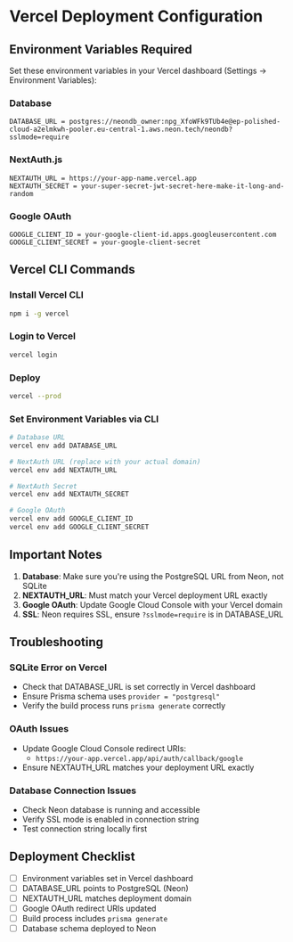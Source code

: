 # Vercel Deployment Configuration

## Environment Variables Required

Set these environment variables in your Vercel dashboard (Settings → Environment Variables):

### Database
```
DATABASE_URL = postgres://neondb_owner:npg_XfoWFk9TUb4e@ep-polished-cloud-a2elmkwh-pooler.eu-central-1.aws.neon.tech/neondb?sslmode=require
```

### NextAuth.js
```
NEXTAUTH_URL = https://your-app-name.vercel.app
NEXTAUTH_SECRET = your-super-secret-jwt-secret-here-make-it-long-and-random
```

### Google OAuth
```
GOOGLE_CLIENT_ID = your-google-client-id.apps.googleusercontent.com
GOOGLE_CLIENT_SECRET = your-google-client-secret
```

## Vercel CLI Commands

### Install Vercel CLI
```bash
npm i -g vercel
```

### Login to Vercel
```bash
vercel login
```

### Deploy
```bash
vercel --prod
```

### Set Environment Variables via CLI
```bash
# Database URL
vercel env add DATABASE_URL

# NextAuth URL (replace with your actual domain)
vercel env add NEXTAUTH_URL

# NextAuth Secret
vercel env add NEXTAUTH_SECRET

# Google OAuth
vercel env add GOOGLE_CLIENT_ID
vercel env add GOOGLE_CLIENT_SECRET
```

## Important Notes

1. **Database**: Make sure you're using the PostgreSQL URL from Neon, not SQLite
2. **NEXTAUTH_URL**: Must match your Vercel deployment URL exactly
3. **Google OAuth**: Update Google Cloud Console with your Vercel domain
4. **SSL**: Neon requires SSL, ensure `?sslmode=require` is in DATABASE_URL

## Troubleshooting

### SQLite Error on Vercel
- Check that DATABASE_URL is set correctly in Vercel dashboard
- Ensure Prisma schema uses `provider = "postgresql"`
- Verify the build process runs `prisma generate` correctly

### OAuth Issues
- Update Google Cloud Console redirect URIs:
  - `https://your-app.vercel.app/api/auth/callback/google`
- Ensure NEXTAUTH_URL matches your deployment URL exactly

### Database Connection Issues
- Check Neon database is running and accessible
- Verify SSL mode is enabled in connection string
- Test connection string locally first

## Deployment Checklist

- [ ] Environment variables set in Vercel dashboard
- [ ] DATABASE_URL points to PostgreSQL (Neon)
- [ ] NEXTAUTH_URL matches deployment domain
- [ ] Google OAuth redirect URIs updated
- [ ] Build process includes `prisma generate`
- [ ] Database schema deployed to Neon